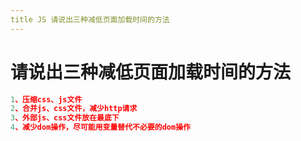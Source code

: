 ```yaml
---
title JS 请说出三种减低⻚⾯加载时间的⽅法
---
```


# 请说出三种减低⻚⾯加载时间的⽅法

```js
1、压缩css、js⽂件
2、合并js、css⽂件，减少http请求
3、外部js、css⽂件放在最底下
4、减少dom操作，尽可能⽤变量替代不必要的dom操作
```

